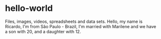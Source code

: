 # hello-world
Files, images, videos, spreadsheets and data sets.
Hello, my name is Ricardo, I'm from São Paulo - Brazil, I'm married with Marilene and we have a son with 20, and a daughter with 12. 
